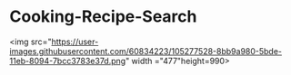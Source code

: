 # Cooking-Recipe-Search

<img src="https://user-images.githubusercontent.com/60834223/105277528-8bb9a980-5bde-11eb-8094-7bcc3783e37d.png" width ="477"height=990>
